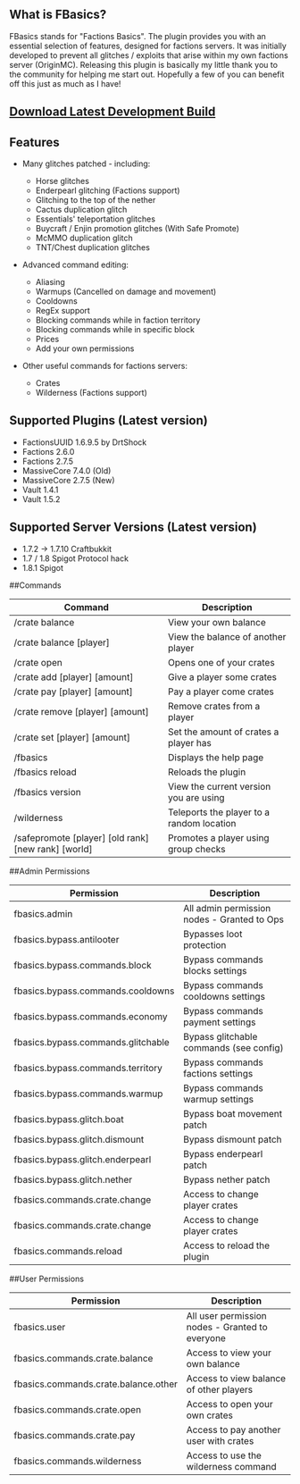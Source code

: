 ## What is FBasics?

FBasics stands for "Factions Basics". The plugin provides you with an essential selection of features, designed for factions servers. It was initially developed to prevent all glitches / exploits that arise within my own factions server (OriginMC). Releasing this plugin is basically my little thank you to the community for helping me start out. Hopefully a few of you can benefit off this just as much as I have!

## [Download Latest Development Build](https://github.com/Sudzzy/FBasics/raw/master/target/FBasics.jar "Download Latest Development Build")

## Features

- Many glitches patched - including:
  - Horse glitches 
  - Enderpearl glitching (Factions support)
  - Glitching to the top of the nether
  - Cactus duplication glitch
  - Essentials' teleportation glitches
  - Buycraft / Enjin promotion glitches (With Safe Promote)
  - McMMO duplication glitch
  - TNT/Chest duplication glitches

- Advanced command editing:
  - Aliasing
  - Warmups (Cancelled on damage and movement)
  - Cooldowns
  - RegEx support
  - Blocking commands while in faction territory
  - Blocking commands while in specific block
  - Prices
  - Add your own permissions

- Other useful commands for factions servers:
  - Crates
  - Wilderness (Factions support)

## Supported Plugins (Latest version)
- FactionsUUID 1.6.9.5 by DrtShock
- Factions 2.6.0
- Factions 2.7.5
- MassiveCore 7.4.0 (Old)
- MassiveCore 2.7.5 (New)
- Vault 1.4.1
- Vault 1.5.2

## Supported Server Versions (Latest version)
- 1.7.2 -> 1.7.10 Craftbukkit
- 1.7 / 1.8 Spigot Protocol hack
- 1.8.1 Spigot

##Commands

|Command|Description|
| ------------- | ------------- |
|/crate balance|View your own balance|
|/crate balance [player]|View the balance of another player|
|/crate open|Opens one of your crates|
|/crate add [player] [amount]|Give a player some crates|
|/crate pay [player] [amount]|Pay a player come crates|
|/crate remove [player] [amount]|Remove crates from a player|
|/crate set [player] [amount]|Set the amount of crates a player has|
|/fbasics|Displays the help page|
|/fbasics reload|Reloads the plugin|
|/fbasics version|View the current version you are using|
|/wilderness|Teleports the player to a random location|
|/safepromote [player] [old rank] [new rank] [world]|Promotes a player using group checks|

##Admin Permissions

|Permission|Description|
| ------------- | ------------- |
|fbasics.admin|All admin permission nodes - Granted to Ops|
|fbasics.bypass.antilooter|Bypasses loot protection|
|fbasics.bypass.commands.block|Bypass commands blocks settings|
|fbasics.bypass.commands.cooldowns|Bypass commands cooldowns settings|
|fbasics.bypass.commands.economy|Bypass commands payment settings|
|fbasics.bypass.commands.glitchable|Bypass glitchable commands (see config)|
|fbasics.bypass.commands.territory|Bypass commands factions settings|
|fbasics.bypass.commands.warmup|Bypass commands warmup settings|
|fbasics.bypass.glitch.boat|Bypass boat movement patch|
|fbasics.bypass.glitch.dismount|Bypass dismount patch|
|fbasics.bypass.glitch.enderpearl|Bypass enderpearl patch|
|fbasics.bypass.glitch.nether|Bypass nether patch|
|fbasics.commands.crate.change|Access to change player crates|
|fbasics.commands.crate.change|Access to change player crates|
|fbasics.commands.reload|Access to reload the plugin|

##User Permissions

|Permission|Description|
| ------------- | ------------- |
|fbasics.user|All user permission nodes - Granted to everyone|
|fbasics.commands.crate.balance|Access to view your own balance|
|fbasics.commands.crate.balance.other|Access to view balance of other players|
|fbasics.commands.crate.open|Access to open your own crates|
|fbasics.commands.crate.pay|Access to pay another user with crates|
|fbasics.commands.wilderness|Access to use the wilderness command|
